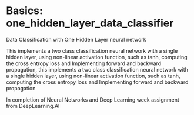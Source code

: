 # Basics: one_hidden_layer_data_classifier

Data Classification with One Hidden Layer neural network

This implements a two class classification neural network with a single hidden layer, using non-linear activation function, such as tanh, computing the cross entropy loss and Implementing forward and backward propagation, this implements a two class classification neural network with a single hidden layer, using non-linear activation function, such as tanh, computing the cross entropy loss and Implementing forward and backward propagation



In completion of Neural Networks and Deep Learning week assignment from DeepLearning.AI

